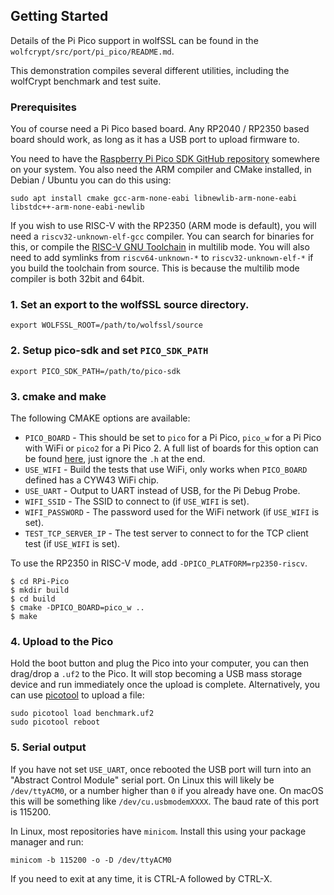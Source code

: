 ## Getting Started

Details of the Pi Pico support in wolfSSL can be found in the
`wolfcrypt/src/port/pi_pico/README.md`.

This demonstration compiles several different utilities, including the wolfCrypt
benchmark and test suite.

### Prerequisites

You of course need a Pi Pico based board. Any RP2040 / RP2350 based board should
work, as long as it has a USB port to upload firmware to.

You need to have the [Raspberry Pi Pico SDK GitHub repository](https://github.com/raspberrypi/pico-sdk)
somewhere on your system. You also need the ARM compiler and CMake installed,
in Debian / Ubuntu you can do this using:

```
sudo apt install cmake gcc-arm-none-eabi libnewlib-arm-none-eabi libstdc++-arm-none-eabi-newlib
```

If you wish to use RISC-V with the RP2350 (ARM mode is default), you will need a
`riscv32-unknown-elf-gcc` compiler. You can search for binaries for this, or
compile the [RISC-V GNU Toolchain](https://github.com/riscv-collab/riscv-gnu-toolchain)
in multilib mode. You will also need to add symlinks from `riscv64-unknown-*` to
`riscv32-unknown-elf-*` if you build the toolchain from source. This is because
the multilib mode compiler is both 32bit and 64bit.

### 1. Set an export to the wolfSSL source directory.

```
export WOLFSSL_ROOT=/path/to/wolfssl/source
```

### 2. Setup pico-sdk and set `PICO_SDK_PATH`

```
export PICO_SDK_PATH=/path/to/pico-sdk
```

### 3. cmake and make

The following CMAKE options are available:

* `PICO_BOARD` - This should be set to `pico` for a Pi Pico, `pico_w` for a Pi Pico with WiFi or `pico2` for a Pi Pico 2. A full list of boards for this option can be found [here](https://github.com/raspberrypi/pico-sdk/tree/master/src/boards/include/boards), just ignore the `.h` at the end.
* `USE_WIFI` - Build the tests that use WiFi, only works when `PICO_BOARD` defined has a CYW43 WiFi chip.
* `USE_UART` - Output to UART instead of USB, for the Pi Debug Probe.
* `WIFI_SSID` - The SSID to connect to (if `USE_WIFI` is set).
* `WIFI_PASSWORD` - The password used for the WiFi network (if `USE_WIFI` is set).
* `TEST_TCP_SERVER_IP` - The test server to connect to for the TCP client test (if `USE_WIFI` is set).

To use the RP2350 in RISC-V mode, add `-DPICO_PLATFORM=rp2350-riscv`.

```
$ cd RPi-Pico
$ mkdir build
$ cd build
$ cmake -DPICO_BOARD=pico_w ..
$ make
```

### 4. Upload to the Pico

Hold the boot button and plug the Pico into your computer, you can then
drag/drop a `.uf2` to the Pico. It will stop becoming a USB mass storage device
and run immediately once the upload is complete. Alternatively, you can use
[picotool](https://github.com/raspberrypi/picotool) to upload a file:

```
sudo picotool load benchmark.uf2
sudo picotool reboot
```

### 5. Serial output

If you have not set `USE_UART`, once rebooted the USB port will turn into an
"Abstract Control Module" serial port. On Linux this will likely be
`/dev/ttyACM0`, or a number higher than `0` if you already have one. On macOS
this will be something like `/dev/cu.usbmodemXXXX`. The baud rate of this port
is 115200.

In Linux, most repositories have `minicom`. Install this using your package
manager and run:

```
minicom -b 115200 -o -D /dev/ttyACM0
```

If you need to exit at any time, it is CTRL-A followed by CTRL-X.
